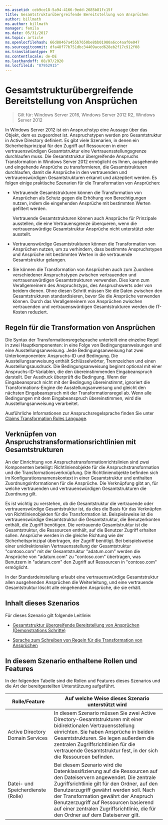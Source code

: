 ```yaml
---
ms.assetid: ceb9ce18-5a94-4166-9edd-2685b81fc15f
title: Gesamtstrukturübergreifende Bereitstellung von Ansprüchen
author: billmath
ms.author: billmath
manager: femila
ms.date: 05/31/2017
ms.topic: article
ms.openlocfilehash: 66d88467a455b7650be8bb01980a6cc4aaf0e047
ms.sourcegitcommit: dfa48f77b751dbc34409aced628eb2f17c912f08
ms.translationtype: MT
ms.contentlocale: de-DE
ms.lasthandoff: 08/07/2020
ms.locfileid: "87952915"
---
```

# <a name="deploy-claims-across-forests"></a>Gesamtstrukturübergreifende Bereitstellung von Ansprüchen

>Gilt für: Windows Server 2016, Windows Server 2012 R2, Windows Server 2012

In Windows Server 2012 ist ein Anspruchstyp eine Aussage über das Objekt, dem es zugeordnet ist. Anspruchstypen werden pro Gesamtstruktur in Active Directory definiert. Es gibt viele Szenarien, in denen ein Sicherheitsprinzipal für den Zugriff auf Ressourcen in einer vertrauenswürdigen Gesamtstruktur eine Vertrauensstellungsgrenze durchlaufen muss. Die Gesamtstruktur übergreifende Anspruchs Transformation in Windows Server 2012 ermöglicht es Ihnen, ausgehende und eingehende Ansprüche zu transformieren, die Gesamtstrukturen durchlaufen, damit die Ansprüche in den vertrauenden und vertrauenswürdigen Gesamtstrukturen erkannt und akzeptiert werden. Es folgen einige praktische Szenarien für die Transformation von Ansprüchen:

-   Vertrauende Gesamtstrukturen können die Transformation von Ansprüchen als Schutz gegen die Erhöhung von Berechtigungen nutzen, indem die eingehenden Ansprüche mit bestimmten Werten gefiltert werden.

    Vertrauende Gesamtstrukturen können auch Ansprüche für Prinzipale ausstellen, die eine Vertrauensgrenze überqueren, wenn die vertrauenswürdige Gesamtstruktur Ansprüche nicht unterstützt oder ausstellt.

-   Vertrauenswürdige Gesamtstrukturen können die Transformation von Ansprüchen nutzen, um zu verhindern, dass bestimmte Anspruchstypen und Ansprüche mit bestimmten Werten in die vertrauende Gesamtstruktur gelangen.

-   Sie können die Transformation von Ansprüchen auch zum Zuordnen verschiedener Anspruchstypen zwischen vertrauenden und vertrauenswürdigen Gesamtstrukturen verwenden. Dies kann zum Verallgemeinern des Anspruchstyps, des Anspruchswerts oder von beidem dienen. Ohne diesen Schritt müssen Sie die Daten zwischen den Gesamtstrukturen standardisieren, bevor Sie die Ansprüche verwenden können. Durch das Verallgemeinern von Ansprüchen zwischen vertrauenden und vertrauenswürdigen Gesamtstrukturen werden die IT-Kosten reduziert.

## <a name="claim-transformation-rules"></a>Regeln für die Transformation von Ansprüchen
Die Syntax der Transformationsregelsprache unterteilt eine einzelne Regel in zwei Hauptkomponenten: in eine Folge von Bedingungsanweisungen und eine Ausstellungsanweisung. Jede Bedingungsanweisung hat zwei Unterkomponenten: Anspruchs-ID und Bedingung. Die Ausstellungsanweisung enthält Schlüsselwörter, Trennzeichen und einen Ausstellungsausdruck. Die Bedingungsanweisung beginnt optional mit einer Anspruchs-ID-Variablen, die den übereinstimmenden Eingabeanspruch darstellt. Der Ausdruck überprüft die Bedingung. Wenn der Eingabeanspruch nicht mit der Bedingung übereinstimmt, ignoriert die Transformations-Engine die Ausstellungsanweisung und gleicht den nächsten Eingabeanspruch mit der Transformationsregel ab. Wenn alle Bedingungen mit dem Eingabeanspruch übereinstimmen, wird die Ausstellungsanweisung verarbeitet.

Ausführliche Informationen zur Anspruchsregelsprache finden Sie unter [Claims Transformation Rules Language](Claims-Transformation-Rules-Language.md).

## <a name="linking-claim-transformation-policies-to-forests"></a>Verknüpfen von Anspruchstransformationsrichtlinien mit Gesamtstrukturen
An der Einrichtung von Anspruchstransformationrichtslinien sind zwei Komponenten beteiligt: Richtlinienobjekte für die Anspruchstransformation und die Transformationsverknüpfung. Die Richtlinienobjekte befinden sich im Konfigurationsnamenskontext in einer Gesamtstruktur und enthalten Zuordnungsinformationen für die Ansprüche. Die Verknüpfung gibt an, für welche vertrauenden und vertrauenswürdigen Gesamtstrukturen die Zuordnung gilt.

Es ist wichtig zu verstehen, ob die Gesamtstruktur die vertrauende oder vertrauenswürdige Gesamtstruktur ist, da dies die Basis für das Verknüpfen von Richtlinienobjekten für die Transformation ist. Beispielsweise ist die vertrauenswürdige Gesamtstruktur die Gesamtstruktur, die Benutzerkonten enthält, die Zugriff benötigen. Die vertrauende Gesamtstruktur ist die Gesamtstruktur, die Ressourcen enthält, auf die Benutzer Zugriff erhalten sollen. Ansprüche werden in die gleiche Richtung wie der Sicherheitsprinzipal übertragen, der Zugriff benötigt. Bei beispielsweise einer unidirektionalen Vertrauensstellung der Gesamtstruktur "contoso.com" mit der Gesamtstruktur "adatum.com" werden die Ansprüche von "adatum.com" zu "contoso.com" übertragen, was Benutzern in "adatum.com" den Zugriff auf Ressourcen in "contoso.com" ermöglicht.

In der Standardeinstellung erlaubt eine vertrauenswürdige Gesamtstruktur allen ausgehenden Ansprüchen die Weiterleitung, und eine vertrauende Gesamtstruktur löscht alle eingehenden Ansprüche, die sie erhält.

## <a name="in-this-scenario"></a>Inhalt dieses Szenarios
Für dieses Szenario gilt folgende Leitlinie:

-   [Gesamtstruktur übergreifende Bereitstellung von Ansprüchen &#40;Demonstrations Schritte&#41;](Deploy-Claims-Across-Forests--Demonstration-Steps-.md)

-   [Sprache zum Schreiben von Regeln für die Transformation von Ansprüchen](Claims-Transformation-Rules-Language.md)

## <a name="roles-and-features-included-in-this-scenario"></a><a name="BKMK_NEW"></a>In diesem Szenario enthaltene Rollen und Features
In der folgenden Tabelle sind die Rollen und Features dieses Szenarios und die Art der bereitgestellten Unterstützung aufgeführt.

|Rolle/Feature|Auf welche Weise dieses Szenario unterstützt wird|
|-----------------|---------------------------------|
|Active Directory Domain Services|In diesem Szenario müssen Sie zwei Active Directory-Gesamtstrukturen mit einer bidirektionalen Vertrauensstellung einrichten. Sie haben Ansprüche in beiden Gesamtstrukturen. Sie legen außerdem die zentralen Zugriffsrichtlinien für die vertrauende Gesamtstruktur fest, in der sich die Ressourcen befinden.|
|Datei- und Speicherdienste (Rolle)|Bei diesem Szenario wird die Datenklassifizierung auf die Ressourcen auf den Dateiservern angewendet. Die zentrale Zugriffsrichtlinie gilt für den Ordner, auf den Benutzerzugriff gewährt werden soll. Nach der Transformation gewährt der Anspruch Benutzerzugriff auf Ressourcen basierend auf einer zentralen Zugriffsrichtlinie, die für den Ordner auf dem Dateiserver gilt.|



